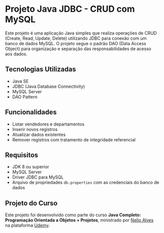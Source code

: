 # Projeto Java JDBC - CRUD com MySQL

Este projeto é uma aplicação Java simples que realiza operações de CRUD (Create, Read, Update, Delete) utilizando JDBC para conexão com um banco de dados MySQL. O projeto segue o padrão DAO (Data Access Object) para organização e separação das responsabilidades de acesso aos dados.

## Tecnologias Utilizadas

- Java SE
- JDBC (Java Database Connectivity)
- MySQL Server
- DAO Pattern

## Funcionalidades

- Listar vendedores e departamentos
- Inserir novos registros
- Atualizar dados existentes
- Remover registros com tratamento de integridade referencial

## Requisitos

- JDK 8 ou superior
- MySQL Server
- Driver JDBC para MySQL
- Arquivo de propriedades `db.properties` com as credenciais do banco de dados

## Projeto do Curso

Este projeto foi desenvolvido como parte do curso **Java Completo: Programação Orientada a Objetos + Projetos**, ministrado por [Nelio Alves](https://www.udemy.com/user/nelio-alves/) na plataforma [Udemy](https://www.udemy.com/).
